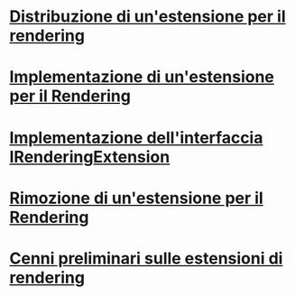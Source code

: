 # [Distribuzione di un'estensione per il rendering](deploying-a-rendering-extension.md)
# [Implementazione di un'estensione per il Rendering](implementing-a-rendering-extension.md)
# [Implementazione dell'interfaccia IRenderingExtension](implementing-the-irenderingextension-interface.md)
# [Rimozione di un'estensione per il Rendering](removing-a-rendering-extension.md)
# [Cenni preliminari sulle estensioni di rendering](rendering-extensions-overview.md)
